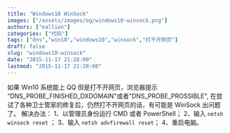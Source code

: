 ```yaml
---
title: "Windows10 WinSock"
images: ["/assets/images/og/windows10-winsock.png"]
authors: ["eallion"]
categories: ["代码"]
tags: ["dns","win10","windows10","winsock","打不开网页"]
draft: false
slug: "windows10-winsock"
date: "2015-11-17 21:28:00"
lastmod: "2015-11-17 21:28:00"
---
```


如果 Win10 系统能上 QQ 但是打不开网页，浏览器提示 “DNS_PROBE_FINISHED_DXDOMAIN"或者"DNS_PROBE_PROSSIBLE", 在尝试了各种卫士管家的修复后，仍然打不开网页的话，有可能是 WinSock 出问题了。
解决办法：
1、以管理员身份运行 CMD 或者 PowerShell；
2、输入 `netsh winsock reset` ；
3、输入 `netsh advfirewall reset`；
4、重启电脑。
